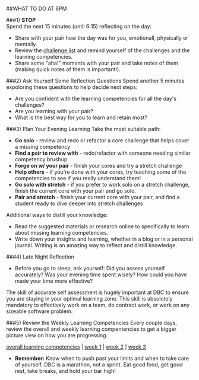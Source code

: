 

##WHAT TO DO AT 6PM 

###1) **STOP**  
Spend the next 15 minutes (until 6:15) reflecting on the day:
- Share with your pair how the day was for you, emotionall, physically or mentally.
- Review the [challenge list](https://github.com/fiery-skippers-2014/phase-1-guide/tree/master/week-1) and remind yourself of the challenges and the learning competencies.  
- Share some "aha!" moments with your pair and take notes of them (making quick notes of them is important!).  

###2) Ask Yourself Some Reflection Questions
Spend another 5 minutes expoloring these questions to help decide next steps:
- Are you confident with the learning competencies for all the day's challenges?
- Are you learning with your pair?
- What is the best way for you to learn and retain most?

###3) Plan Your Evening Learning
Take the most suitable path:
- **Go solo** - review and redo or refactor a core challenge that helps cover a missing competency
- **Find a pair to review with** - redo/refactor with someone needing similar competency brushup
- **Forge on w/ your pair** - finish your cores and try a stretch challenge
- **Help others** - if you're done with your cores, try teaching some of the competencies to see if you really understand them!
- **Go solo with stretch** - if you prefer to work solo on a stretch challenge, finish the current core with your pair and go solo.
- **Pair and stretch** - finish your current core with your pair, and find a student ready to dive deeper into stretch challenges

Additional ways to distill your knowledge:
- Read the suggested materials or research online to specifically to learn about missing learning competencies.
- Write down your insights and learning, whether in a blog or in a personal journal.  Writing is an amazing way to reflect and distill knowledge.


###4) Late Night Reflection 
- Before you go to sleep, ask yourself: Did you assess yourself accurately?  Was your evening time spent wisely?  How could you have made your time more effective?

The skill of accurate self assessment is hugely important at DBC to ensure you are staying in your optimal learning zone.  This skill is absolutely mandatory to effectively work on a team, do contract work, or work on any sizeable software problem.


###5) Review the Weekly Learning Competencies
Every couple days, review the overall and weekly learning compentencies to get a bigger picture view on how you are progressing.

[overall learning competencies](https://github.com/golden-bears-2014/phase-1-guide/blob/master/learning-competencies.md) | [week 1](https://gist.github.com/dbc-challenges/3e4ea14543cde43d89ca) | [week 2](https://gist.github.com/dbc-challenges/3c983819a8604593791b) | [week 3](https://gist.github.com/dbc-challenges/1da8d51de6229fedd73a)


*  **Remember:** Know when to push past your limits and when to take care of yourself.  DBC is a marathon, not a sprint.  Eat good food, get good rest, take breaks, and hold your bar high!

